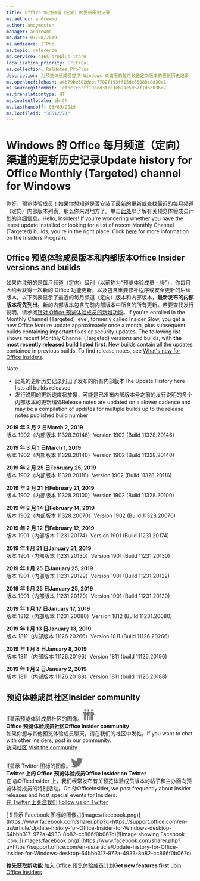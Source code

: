 ```yaml
---
title: Office 每月频道（定向）的更新历史记录
ms.author: andrewmo
author: andymosten
manager: andrewmo
ms.date: 03/08/2019
ms.audience: ITPro
ms.topic: reference
ms.service: o365-proplus-itpro
localization_priority: Critical
ms.collection: RelNotes_ProPlus
description: 为预览体验成员提供 Windows 桌面版的每月频道定向版本的更新历史记录
ms.openlocfilehash: a4b79be302debe7782f193ff15de65888c8d30a1
ms.sourcegitcommit: 1efbc1c32ff19eed3fee3eb9ae5d67f1d6c036c7
ms.translationtype: HT
ms.contentlocale: zh-CN
ms.lasthandoff: 03/09/2019
ms.locfileid: "30512771"
---
```

# <a name="update-history-for-office-monthly-targeted-channel-for-windows"></a><span data-ttu-id="110f0-103">Windows 的 Office 每月频道（定向）渠道的更新历史记录</span><span class="sxs-lookup"><span data-stu-id="110f0-103">Update history for Office Monthly (Targeted) channel for Windows</span></span>

<span data-ttu-id="110f0-p101">你好，预览体验成员！如果你想知道是否安装了最新的更新或查找最近的每月频道（定向）内部版本列表，那么你来对地方了。单击[此处](https://insider.office.com/)以了解有关预览体验成员计划的详细信息。</span><span class="sxs-lookup"><span data-stu-id="110f0-p101">Hello, Insiders! If you're wondering whether you have the latest update installed or looking for a list of recent Monthly Channel (Targeted) builds, you're in the right place. Click [here](https://insider.office.com/) for more information on the Insiders Program.</span></span>

## <a name="office-insider-versions-and-builds"></a><span data-ttu-id="110f0-107">Office 预览体验成员版本和内部版本</span><span class="sxs-lookup"><span data-stu-id="110f0-107">Office Insider versions and builds</span></span>

<span data-ttu-id="110f0-p102">如果你注册的是每月频道（定向）级别（以前称为“预览体验成员 - 慢”），你每月大约会获得一次新的 Office 功能更新，以及包含重要修补程序或安全更新的后续版本。以下列表显示了最近的每月频道（定向）版本和内部版本，**最新发布的内部版本将先列出**。新的内部版本包含先前内部版本中所含的所有更新。若要查找发行说明，请参阅[针对 Office 预览体验成员的新增功能](https://support.office.com/zh-CN/article/what-s-new-for-office-insiders-c152d1e2-96ff-4ce9-8c14-e74e13847a24)。</span><span class="sxs-lookup"><span data-stu-id="110f0-p102">If you're enrolled in the Monthly Channel (Targeted) level, formerly called Insider Slow, you get a new Office feature update approximately once a month, plus subsequent builds containing important fixes or security updates. The following list shows recent Monthly Channel (Targeted) versions and builds, with **the most recently released build listed first**. New builds contain all the updates contained in previous builds. To find release notes, see [What's new for Office Insiders](https://support.office.com/zh-CN/article/what-s-new-for-office-insiders-c152d1e2-96ff-4ce9-8c14-e74e13847a24).</span></span>

> [!NOTE]
> - <span data-ttu-id="110f0-112">此处的更新历史记录列出了发布的所有内部版本</span><span class="sxs-lookup"><span data-stu-id="110f0-112">The Update History here lists all builds released</span></span>
> - <span data-ttu-id="110f0-113">发行说明的更新速度将放慢，可能是已发布内部版本号之前的发行说明的多个内部版本的更新编译</span><span class="sxs-lookup"><span data-stu-id="110f0-113">Release notes are updated on a slower cadence and may be a compilation of updates for multiple builds up to the release notes published build number</span></span>

<span data-ttu-id="110f0-114">**2019 年 3 月 2 日**</span><span class="sxs-lookup"><span data-stu-id="110f0-114">**March 2, 2019**</span></span><br/> <span data-ttu-id="110f0-115">版本 1902（内部版本 11328.20146）</span><span class="sxs-lookup"><span data-stu-id="110f0-115">Version 1902 (Build 11328.20146)</span></span><br/>

<span data-ttu-id="110f0-116">**2019 年 3 月 1 日**</span><span class="sxs-lookup"><span data-stu-id="110f0-116">**March 1, 2019**</span></span><br/> <span data-ttu-id="110f0-117">版本 1902（内部版本 11328.20140）</span><span class="sxs-lookup"><span data-stu-id="110f0-117">Version 1902 (Build 11328.20140)</span></span><br/>

<span data-ttu-id="110f0-118">**2019 年 2 月 25 日**</span><span class="sxs-lookup"><span data-stu-id="110f0-118">**February 25, 2019**</span></span><br/> <span data-ttu-id="110f0-119">版本 1902（内部版本 11328.20116）</span><span class="sxs-lookup"><span data-stu-id="110f0-119">Version 1902 (Build 11328.20116)</span></span><br/>

<span data-ttu-id="110f0-120">**2019 年 2 月 21 日**</span><span class="sxs-lookup"><span data-stu-id="110f0-120">**February 21, 2019**</span></span><br/> <span data-ttu-id="110f0-121">版本 1902（内部版本 11328.20100）</span><span class="sxs-lookup"><span data-stu-id="110f0-121">Version 1902 (Build 11328.20100)</span></span><br/>

<span data-ttu-id="110f0-122">**2019 年 2 月 14 日**</span><span class="sxs-lookup"><span data-stu-id="110f0-122">**February 14, 2019**</span></span><br/> <span data-ttu-id="110f0-123">版本 1902（内部版本 11328.20070）</span><span class="sxs-lookup"><span data-stu-id="110f0-123">Version 1902 (Build 11328.20070)</span></span><br/>

<span data-ttu-id="110f0-124">**2019 年 2 月 12 日**</span><span class="sxs-lookup"><span data-stu-id="110f0-124">**February 12, 2019**</span></span><br/> <span data-ttu-id="110f0-125">版本 1901（内部版本 11231.20174）</span><span class="sxs-lookup"><span data-stu-id="110f0-125">Version 1901 (Build 11231.20174)</span></span><br/>

<span data-ttu-id="110f0-126">**2019 年 1 月 31 日**</span><span class="sxs-lookup"><span data-stu-id="110f0-126">**January 31, 2019**</span></span><br/> <span data-ttu-id="110f0-127">版本 1901（内部版本 11231.20130）</span><span class="sxs-lookup"><span data-stu-id="110f0-127">Version 1901 (Build 11231.20130)</span></span><br/> 

<span data-ttu-id="110f0-128">**2019 年 1 月 25 日**</span><span class="sxs-lookup"><span data-stu-id="110f0-128">**January 25, 2019**</span></span><br/> <span data-ttu-id="110f0-129">版本 1901（内部版本 11231.20122）</span><span class="sxs-lookup"><span data-stu-id="110f0-129">Version 1901 (Build 11231.20122)</span></span><br/> 

<span data-ttu-id="110f0-130">**2019 年 1 月 25 日**</span><span class="sxs-lookup"><span data-stu-id="110f0-130">**January 25, 2019**</span></span><br/> <span data-ttu-id="110f0-131">版本 1901（内部版本 11231.20120）</span><span class="sxs-lookup"><span data-stu-id="110f0-131">Version 1901 (Build 11231.20120)</span></span><br/> 

<span data-ttu-id="110f0-132">**2019 年 1 月 17 日**</span><span class="sxs-lookup"><span data-stu-id="110f0-132">**January 17, 2019**</span></span><br/> <span data-ttu-id="110f0-133">版本 1812（内部版本 11231.20080）</span><span class="sxs-lookup"><span data-stu-id="110f0-133">Version 1812 (Build 11231.20080)</span></span><br/> 

<span data-ttu-id="110f0-134">**2019 年 1 月 13 日**</span><span class="sxs-lookup"><span data-stu-id="110f0-134">**January 13, 2019**</span></span><br/> <span data-ttu-id="110f0-135">版本 1811（内部版本 11126.20266）</span><span class="sxs-lookup"><span data-stu-id="110f0-135">Version 1811 (Build 11126.20266)</span></span><br/>

<span data-ttu-id="110f0-136">**2019 年 1 月 8 日**</span><span class="sxs-lookup"><span data-stu-id="110f0-136">**January 8, 2019**</span></span><br/> <span data-ttu-id="110f0-137">版本 1811（内部版本 11126.20196）</span><span class="sxs-lookup"><span data-stu-id="110f0-137">Version 1811 (build 11126.20196)</span></span><br/> 

<span data-ttu-id="110f0-138">**2019 年 1 月 2 日**</span><span class="sxs-lookup"><span data-stu-id="110f0-138">**January 2, 2019**</span></span><br/> <span data-ttu-id="110f0-139">版本 1811（内部版本 11126.20188）</span><span class="sxs-lookup"><span data-stu-id="110f0-139">Version 1811 (build 11126.20188)</span></span><br/> 


## <a name="insider-community"></a><span data-ttu-id="110f0-140">预览体验成员社区</span><span class="sxs-lookup"><span data-stu-id="110f0-140">Insider community</span></span>

<span data-ttu-id="110f0-141">![显示预览体验成员社区的图像。</span><span class="sxs-lookup"><span data-stu-id="110f0-141">![Image showing insider community.</span></span> ](images/insidercommunity.png)<br/>
<span data-ttu-id="110f0-142">**Office 预览体验成员社区**</span><span class="sxs-lookup"><span data-stu-id="110f0-142">**Office Insider community**</span></span><br/> <span data-ttu-id="110f0-143">如果你想与其他预览体验成员聊天，请在我们的社区中发帖。</span><span class="sxs-lookup"><span data-stu-id="110f0-143">If you want to chat with other Insiders, post in our community.</span></span><br/><span data-ttu-id="110f0-144"> 
[访问社区](https://go.microsoft.com/fwlink/?linkid=843493)</span><span class="sxs-lookup"><span data-stu-id="110f0-144"> 
[Visit the community](https://go.microsoft.com/fwlink/?linkid=843493)</span></span><br/> 

<span data-ttu-id="110f0-145">![显示 Twitter 图标的图像。</span><span class="sxs-lookup"><span data-stu-id="110f0-145">![Image showing twitter icon.</span></span> ](images/twitter.png)<br/>
<span data-ttu-id="110f0-146">**Twitter 上的 Office 预览体验成员**</span><span class="sxs-lookup"><span data-stu-id="110f0-146">**Office Insider on Twitter**</span></span><br/> <span data-ttu-id="110f0-147">在 @OfficeInsider 上，我们经常发布有关预览体验成员版本的帖子和主办面向预览体验成员的特别活动。</span><span class="sxs-lookup"><span data-stu-id="110f0-147">On @OfficeInsider, we post frequently about Insider releases and host special events for Insiders.</span></span><br/><span data-ttu-id="110f0-148"> 
[在 Twitter 上关注我们](https://go.microsoft.com/fwlink/?linkid=717717)</span><span class="sxs-lookup"><span data-stu-id="110f0-148"> 
[Follow us on Twitter](https://go.microsoft.com/fwlink/?linkid=717717)</span></span><br/> 

<span data-ttu-id="110f0-149">
  [
  ![显示 Facebook 图标的图像。](images/facebook.png)](https://www.facebook.com/sharer.php?u=https://support.office.com/en-us/article/Update-history-for-Office-Insider-for-Windows-desktop-64bbb317-972a-4933-8b82-cc866f0b067c)</span><span class="sxs-lookup"><span data-stu-id="110f0-149">[![Image showing Facebook icon. ](images/facebook.png)](https://www.facebook.com/sharer.php?u=https://support.office.com/en-us/article/Update-history-for-Office-Insider-for-Windows-desktop-64bbb317-972a-4933-8b82-cc866f0b067c)</span></span>       


<span data-ttu-id="110f0-150">**抢先获取新功能**
[加入 Office 预览体验成员计划](https://insider.office.com/)</span><span class="sxs-lookup"><span data-stu-id="110f0-150">**Get new features first**
[Join Office Insiders](https://insider.office.com/)</span></span>